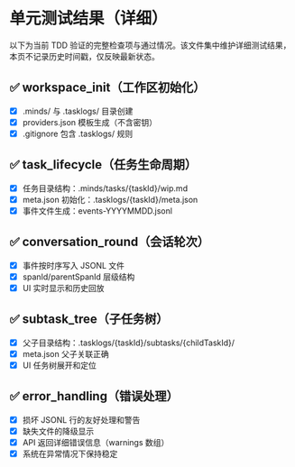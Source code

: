 # 单元测试结果（详细）

以下为当前 TDD 验证的完整检查项与通过情况。该文件集中维护详细测试结果，本页不记录历史时间戳，仅反映最新状态。

## ✅ workspace_init（工作区初始化）

- [x] .minds/ 与 .tasklogs/ 目录创建
- [x] providers.json 模板生成（不含密钥）
- [x] .gitignore 包含 .tasklogs/ 规则

## ✅ task_lifecycle（任务生命周期）

- [x] 任务目录结构：.minds/tasks/{taskId}/wip.md
- [x] meta.json 初始化：.tasklogs/{taskId}/meta.json
- [x] 事件文件生成：events-YYYYMMDD.jsonl

## ✅ conversation_round（会话轮次）

- [x] 事件按时序写入 JSONL 文件
- [x] spanId/parentSpanId 层级结构
- [x] UI 实时显示和历史回放

## ✅ subtask_tree（子任务树）

- [x] 父子目录结构：.tasklogs/{taskId}/subtasks/{childTaskId}/
- [x] meta.json 父子关联正确
- [x] UI 任务树展开和定位

## ✅ error_handling（错误处理）

- [x] 损坏 JSONL 行的友好处理和警告
- [x] 缺失文件的降级显示
- [x] API 返回详细错误信息（warnings 数组）
- [x] 系统在异常情况下保持稳定
